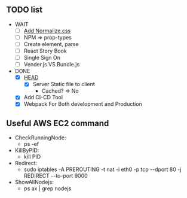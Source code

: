 ## TODO list
  - WAIT
    - [ ] [Add Normalize.css](https://necolas.github.io/normalize.css/)
    - [ ] NPM => prop-types
    - [ ] Create element, parse
    - [ ] React Story Book
    - [ ] Single Sign On
    - [ ] Vender.js VS Bundle.js

  - DONE
    - [X] [HEAD](https://github.com/nfl/react-helmet)
      - [X] Server Static file to client
        - Cached? => No
    - [X] Add CI-CD Tool
    - [X] Webpack For Both development and Production

## Useful AWS EC2 command
  - CheckRunningNode:
    - ps -ef
  - KillByPID:
    - kill PID
  - Redirect:
    - sudo iptables -A PREROUTING -t nat -i eth0 -p tcp --dport 80 -j REDIRECT --to-port 9000
  - ShowAllNodejs:
    - ps ax | grep nodejs
